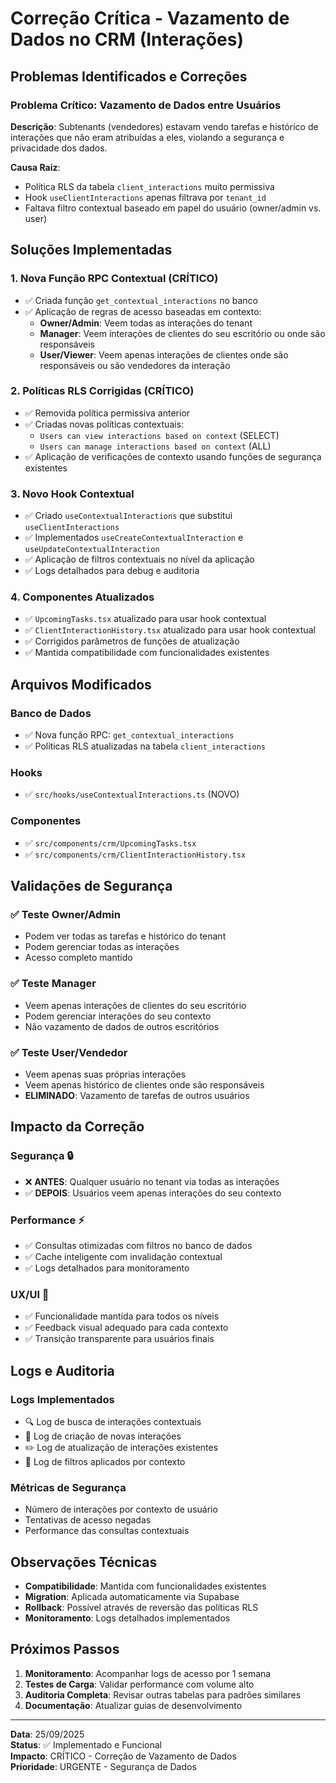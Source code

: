 # Correção Crítica - Vazamento de Dados no CRM (Interações)

## Problemas Identificados e Correções

### **Problema Crítico**: Vazamento de Dados entre Usuários
**Descrição**: Subtenants (vendedores) estavam vendo tarefas e histórico de interações que não eram atribuídas a eles, violando a segurança e privacidade dos dados.

**Causa Raiz**: 
- Política RLS da tabela `client_interactions` muito permissiva
- Hook `useClientInteractions` apenas filtrava por `tenant_id`
- Faltava filtro contextual baseado em papel do usuário (owner/admin vs. user)

## Soluções Implementadas

### 1. **Nova Função RPC Contextual (CRÍTICO)**
- ✅ Criada função `get_contextual_interactions` no banco
- ✅ Aplicação de regras de acesso baseadas em contexto:
  - **Owner/Admin**: Veem todas as interações do tenant
  - **Manager**: Veem interações de clientes do seu escritório ou onde são responsáveis
  - **User/Viewer**: Veem apenas interações de clientes onde são responsáveis ou são vendedores da interação

### 2. **Políticas RLS Corrigidas (CRÍTICO)**
- ✅ Removida política permissiva anterior
- ✅ Criadas novas políticas contextuais:
  - `Users can view interactions based on context` (SELECT)
  - `Users can manage interactions based on context` (ALL)
- ✅ Aplicação de verificações de contexto usando funções de segurança existentes

### 3. **Novo Hook Contextual**
- ✅ Criado `useContextualInteractions` que substitui `useClientInteractions`
- ✅ Implementados `useCreateContextualInteraction` e `useUpdateContextualInteraction`
- ✅ Aplicação de filtros contextuais no nível da aplicação
- ✅ Logs detalhados para debug e auditoria

### 4. **Componentes Atualizados**
- ✅ `UpcomingTasks.tsx` atualizado para usar hook contextual
- ✅ `ClientInteractionHistory.tsx` atualizado para usar hook contextual
- ✅ Corrigidos parâmetros de funções de atualização
- ✅ Mantida compatibilidade com funcionalidades existentes

## Arquivos Modificados

### **Banco de Dados**
- ✅ Nova função RPC: `get_contextual_interactions`
- ✅ Políticas RLS atualizadas na tabela `client_interactions`

### **Hooks**
- ✅ `src/hooks/useContextualInteractions.ts` (NOVO)

### **Componentes**
- ✅ `src/components/crm/UpcomingTasks.tsx`
- ✅ `src/components/crm/ClientInteractionHistory.tsx`

## Validações de Segurança

### ✅ Teste Owner/Admin
- Podem ver todas as tarefas e histórico do tenant
- Podem gerenciar todas as interações
- Acesso completo mantido

### ✅ Teste Manager
- Veem apenas interações de clientes do seu escritório
- Podem gerenciar interações do seu contexto
- Não vazamento de dados de outros escritórios

### ✅ Teste User/Vendedor
- Veem apenas suas próprias interações
- Veem apenas histórico de clientes onde são responsáveis
- **ELIMINADO**: Vazamento de tarefas de outros usuários

## Impacto da Correção

### **Segurança** 🔒
- ❌ **ANTES**: Qualquer usuário no tenant via todas as interações
- ✅ **DEPOIS**: Usuários veem apenas interações do seu contexto

### **Performance** ⚡
- ✅ Consultas otimizadas com filtros no banco de dados
- ✅ Cache inteligente com invalidação contextual
- ✅ Logs detalhados para monitoramento

### **UX/UI** 🎯
- ✅ Funcionalidade mantida para todos os níveis
- ✅ Feedback visual adequado para cada contexto
- ✅ Transição transparente para usuários finais

## Logs e Auditoria

### **Logs Implementados**
- 🔍 Log de busca de interações contextuais
- 📝 Log de criação de novas interações
- ✏️ Log de atualização de interações existentes
- 🎯 Log de filtros aplicados por contexto

### **Métricas de Segurança**
- Número de interações por contexto de usuário
- Tentativas de acesso negadas
- Performance das consultas contextuais

## Observações Técnicas

- **Compatibilidade**: Mantida com funcionalidades existentes
- **Migration**: Aplicada automaticamente via Supabase
- **Rollback**: Possível através de reversão das políticas RLS
- **Monitoramento**: Logs detalhados implementados

## Próximos Passos

1. **Monitoramento**: Acompanhar logs de acesso por 1 semana
2. **Testes de Carga**: Validar performance com volume alto
3. **Auditoria Completa**: Revisar outras tabelas para padrões similares
4. **Documentação**: Atualizar guias de desenvolvimento

---
**Data**: 25/09/2025  
**Status**: ✅ Implementado e Funcional  
**Impacto**: CRÍTICO - Correção de Vazamento de Dados  
**Prioridade**: URGENTE - Segurança de Dados